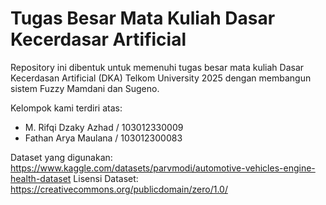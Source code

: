 # Tugas Besar Mata Kuliah Dasar Kecerdasar Artificial

Repository ini dibentuk untuk memenuhi tugas besar mata kuliah Dasar Kecerdasan Artificial (DKA) Telkom University 2025 dengan membangun sistem Fuzzy Mamdani dan Sugeno.

Kelompok kami terdiri atas:
- M. Rifqi Dzaky Azhad / 103012330009
- Fathan Arya Maulana / 103012300083

Dataset yang digunakan:
https://www.kaggle.com/datasets/parvmodi/automotive-vehicles-engine-health-dataset
Lisensi Dataset:
https://creativecommons.org/publicdomain/zero/1.0/
